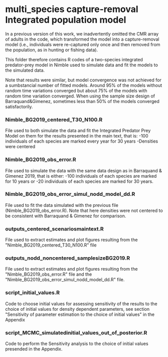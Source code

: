 # multi_species capture-removal Integrated population model
In a previous version of this work, we inadvertently omitted the CMR array of adults in the code, which transformed the model into a capture-removal model (i.e., individuals were re-captured only once and then removed from the population, as in hunting or fishing data). 

This folder therefore contains R codes of a two-species integrated predator-prey model in Nimble used to simulate data and fit the models to the simulated data.

Note that results were similar, but model convergence was not achieved for a sumbstancial number of fitted models. Around 95% of the models without random time variations converged but about 75% of the models with random time variation converged. When using the sample size design of Barraquand&Gimenez, sometimes less than 50% of the models converged satisfactorily.

### Nimble_BG2019_centered_T30_N100.R
File used to both simulate the data and fit the Integrated Predator Prey Model on them for the results presented in the main text, that is:
-100 individuals of each species are marked every year for 30 years
-Densities were centered

### Nimble_BG2019_obs_error.R
File used to simulate the data with the same data design as in Barraquand & Gimenez 2019, that is either:
-100 individuals of each species are marked for 10 years
or
-20 individuals of each species are marked for 30 years.

### Nimble_BG2019_obs_error_simul_nodd_model_dd.R
File used to fit the data simulated with the previous file (Nimble_BG2019_obs_error.R). Note that here densities were not centered to be consistent with Barraquand & Gimenez for comparison.

### outputs_centered_scenariosmaintext.R
File used to extract estimates and plot figures resulting from the "Nimble_BG2019_centered_T30_N100.R" file

### outputs_nodd_noncentered_samplesizeBG2019.R
File used to extract estimates and plot figures resulting from the "Nimble_BG2019_obs_error.R" file and the "Nimble_BG2019_obs_error_simul_nodd_model_dd.R" file.

### script_initial_values.R
Code to choose initial values for assessing sensitivity of the results to the choice of initial values for density dependent parameters, see section "Sensitivity of parameter estimation to the choice of initial values" in the Appendix

### script_MCMC_simulatedinitial_values_out_of_posterior.R
Code to perform the Sensitivity analysis to the choice of initial values presended in the Appendix.
